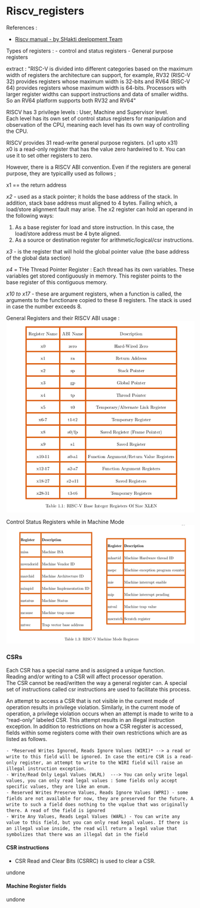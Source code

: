 # Riscv_registers

References :
- [Riscv manual - by SHakti deelopment Team](https://shakti.org.in/docs/risc-v-asm-manual.pdf)

Types of registers : 
    - control and status registers
    - General purpose registers

extract : "RISC-V is divided into different categories based
on the maximum width of registers the architecture can support, for example, RV32 (RISC-V 32)
provides registers whose maximum width is 32-bits and RV64 (RISC-V 64) provides registers whose
maximum width is 64-bits. Processors with larger register widths can support instructions and data
of smaller widths. So an RV64 platform supports both RV32 and RV64"

RISCV has 3 privilege levels : User, Machine and Supervisor level.  
Each level has its own set of control status registers for manipulation and observation of the CPU, meaning each level has its own way of controlling the CPU.  

RISCV provides 31 read-write general purpose registers. (x1 upto x31)    
x0 is a read-only register that has the value zero hardwired to it. You can use it to set other registers to zero.  

However, there is a RISCV ABI convention. Even if the registers are general purpose, they are typicallly used as follows ;

x1 == the return address

*x2* - used as a stack pointer; it holds the base address of the stack. In addition, stack base address must aligned to 4 bytes. Failing which, a load/store alignment fault may arise. 
The x2 register can hold an operand in the following ways:
1. As a base register for load and store instruction. In this case, the load/store address must be 4 byte aligned.
2. As a source or destination register for arithmetic/logical/csr instructions.

*x3* - is the register that will hold the global pointer value (the base address of the global data section)

*x4* = THe Thread Pointer Register : Each thread has its own variables. These variables get stored contiguously in memory. This register points to the base register of this contiguous memory.  

*x10 to x17* - these are argument registers, when a function is called, the arguments to the functionare copied to these 8 registers. The stack is used in case the number exceeds 8.

General Registers and their RISCV ABI usage :   
![](../images/RISCV/General_registers_when_using_ABI.png)

Control Status Registers while in Machine Mode
![](../images/RISCV/machine_mode_CSRs.png)


### CSRs

Each CSR has a special name and is assigned a unique function.  
Reading and/or writing to a CSR will affect processor operation.    
The CSR cannot be read/written the way a general register can. A special set of instructions called csr instructions are used to facilitate this process.   

An attempt to access a CSR that is not visible in the current mode of operation results in privilege violation. Similarly, in the current mode of operation, a privilege violation occurs when an attempt is made to write to a “read-only” labeled CSR. This attempt results in an illegal instruction exception. In addition to restrictions on how a CSR register is accessed, fields within some registers come with their own restrictions which are as listed as follows.

    - *Reserved Writes Ignored, Reads Ignore Values (WIRI)* --> a read or write to this field will be ignored. In case the entire CSR is a read-only register, an attempt to write to the WIRI field will raise an illegal instruction exception.
    - Write/Read Only Legal Values (WLRL)  ---> You can only write legal values, you can only read legal values : Some fields only accept specific values, they are like an enum.
    - Reserved Writes Preserve Values, Reads Ignore Values (WPRI) - some fields are not available for now, they are preserved for the future. A write to such a field does nothing to the vqalue that was originally there. A read of the field is ignored
    - Write Any Values, Reads Legal Values (WARL) - You can write any value to this field, but you can only read kegal values. If there is an illegal value inside, the read will return a legal value that symbolizes that there was an illegal dat in the field

#### CSR instructions
- CSR Read and Clear Bits (CSRRC) is used to clear a CSR.

undone

#### Machine Register fields

undone






